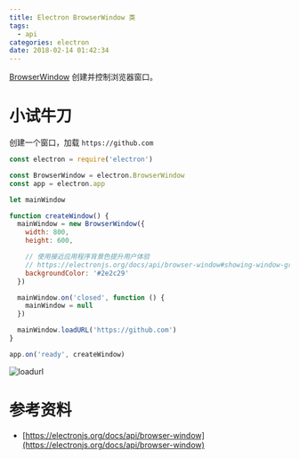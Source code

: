 ```yaml
---
title: Electron BrowserWindow 类
tags:
  - api
categories: electron
date: 2018-02-14 01:42:34
---
```



[BrowserWindow](https://electronjs.org/docs/api/browser-window#browserwindow) 创建并控制浏览器窗口。

<!--more-->

# 小试牛刀

创建一个窗口，加载 `https://github.com`

```js
const electron = require('electron')

const BrowserWindow = electron.BrowserWindow
const app = electron.app

let mainWindow

function createWindow() {
  mainWindow = new BrowserWindow({
    width: 800,
    height: 600,

    // 使用接近应用程序背景色提升用户体验
    // https://electronjs.org/docs/api/browser-window#showing-window-gracefully
    backgroundColor: '#2e2c29'
  })

  mainWindow.on('closed', function () {
    mainWindow = null
  })

  mainWindow.loadURL('https://github.com')
}

app.on('ready', createWindow)
```

![loadurl](./loadurl.gif)

# 参考资料

* [https://electronjs.org/docs/api/browser-window](https://electronjs.org/docs/api/browser-window)
